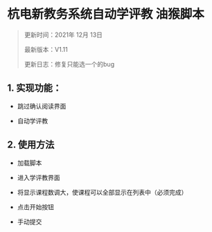 # 杭电新教务系统自动学评教 油猴脚本

> 更新时间：2021年 12月 13日
>
> 最新版本：V1.11
>
> 更新日志：修复只能选一个的bug
> 

## 1. 实现功能：

- 跳过确认阅读界面

- 自动学评教

## 2. 使用方法

- 加载脚本

- 进入学评教界面

- 将显示课程数调大，使课程可以全部显示在列表中（必须完成）

- 点击开始按钮

- 手动提交
